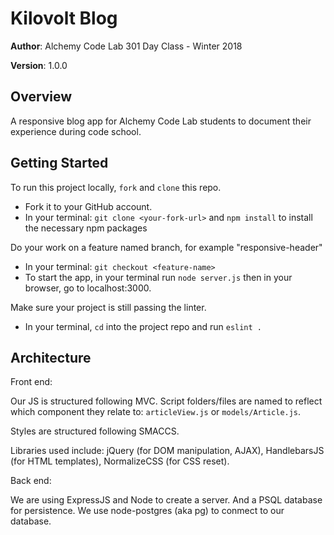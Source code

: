 # Kilovolt Blog

**Author**: Alchemy Code Lab 301 Day Class - Winter 2018

**Version**: 1.0.0

## Overview
A responsive blog app for Alchemy Code Lab students to document their experience during code school.

## Getting Started
<!-- What are the steps that a user must take in order to build this app on their own machine and get it running? -->
To run this project locally, `fork` and `clone` this repo.
- Fork it to your GitHub account.
- In your terminal: `git clone <your-fork-url>` and `npm install` to install the necessary npm packages

Do your work on a feature named branch, for example "responsive-header"
- In your terminal: `git checkout <feature-name>`
- To start the app, in your terminal run `node server.js` then in your browser, go to localhost:3000.

Make sure your project is still passing the linter.
- In your terminal, `cd` into the project repo and run `eslint .`

## Architecture
<!-- Provide a detailed description of the application design. What technologies (languages, libraries, etc) you're using, and any other relevant design information. -->
Front end: 

Our JS is structured following MVC. Script folders/files are named to reflect which component they relate to: `articleView.js` or `models/Article.js`. 

Styles are structured following SMACCS.

Libraries used include: jQuery (for DOM manipulation, AJAX), HandlebarsJS (for HTML templates), NormalizeCSS (for CSS reset).

Back end:

We are using ExpressJS and Node to create a server. And a PSQL database for persistence. We use node-postgres (aka pg) to conmect to our database. 
